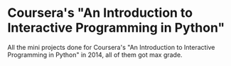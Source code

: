 # Coursera's "An Introduction to Interactive Programming in Python"

All the mini projects done for Coursera's
"An Introduction to Interactive Programming in Python" in 2014,
all of them got max grade.
